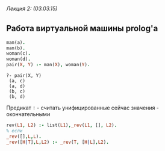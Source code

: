 ###### Лекция 2: (03.03.15)
## Работа виртуальной машины prolog'a

```prolog
man(a).
man(b).
woman(c).
woman(d).
pair(X, Y) :- man(X), woman(Y).
```
```
?- pair(X, Y)
 (a, c)
 (a, d)
 (b, c)
 (b, d)
```

Предикат `!` - считать унифицированные сейчас значения - окончательными

```prolog
rev(L1, L2) :- list(L1),_rev(L1, [], L2).
% если 
_rev([],L,L).
_rev([H|T],L,L2) :- _rev(T, [H|L],L2).
```